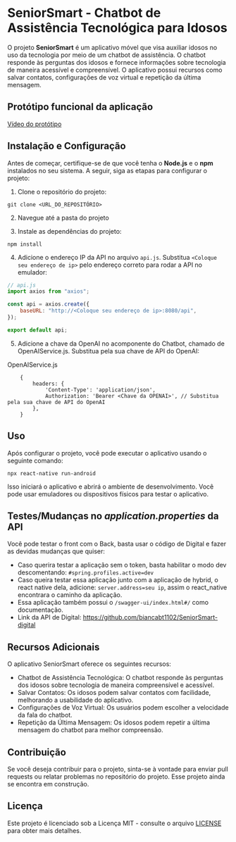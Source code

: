 # SeniorSmart - Chatbot de Assistência Tecnológica para Idosos

O projeto **SeniorSmart** é um aplicativo móvel que visa auxiliar idosos no uso da tecnologia por meio de um chatbot de assistência. O chatbot responde às perguntas dos idosos e fornece informações sobre tecnologia de maneira acessível e compreensível. O aplicativo possui recursos como salvar contatos, configurações de voz virtual e repetição da última mensagem.

## Protótipo funcional da aplicação

[Vídeo do protótipo](https://youtu.be/bTIsSFbi-U0?si=eqHhmgIvr0h-f9YA)

## Instalação e Configuração

Antes de começar, certifique-se de que você tenha o **Node.js** e o **npm** instalados no seu sistema. A seguir, siga as etapas para configurar o projeto:

1. Clone o repositório do projeto:

`git clone <URL_DO_REPOSITÓRIO>`

2. Navegue até a pasta do projeto

3. Instale as dependências do projeto:

`npm install`

4. Adicione o endereço IP da API no arquivo `api.js`. Substitua `<Coloque seu endereço de ip>` pelo endereço correto para rodar a API no emulador:

```javascript
// api.js
import axios from "axios";

const api = axios.create({
    baseURL: "http://<Coloque seu endereço de ip>:8080/api",
});

export default api;
```

5. Adicione a chave da OpenAI no acomponente do Chatbot, chamado de OpenAIService.js. Substitua <Chave da OPENAI> pela sua chave de API do OpenAI:

OpenAIService.js
```
    {
        headers: {
            'Content-Type': 'application/json',
            Authorization: 'Bearer <Chave da OPENAI>', // Substitua pela sua chave de API do OpenAI
        },
    }
```

## Uso

Após configurar o projeto, você pode executar o aplicativo usando o seguinte comando:

`npx react-native run-android`

Isso iniciará o aplicativo e abrirá o ambiente de desenvolvimento. Você pode usar emuladores ou dispositivos físicos para testar o aplicativo.


## Testes/Mudanças no *application.properties* da API

Você pode testar o front com o Back, basta usar o código de Digital e fazer as devidas mudanças que quiser:
- Caso querira testar a aplicação sem o token, basta habilitar o modo dev descomentando: ```#spring.profiles.active=dev```
- Caso queira testar essa aplicação junto com a aplicação de hybrid, o react native dela, adicione: ```server.address=seu ip```, assim o react_native encontrara o caminho da aplicação.
- Essa aplicação também possui o ```/swagger-ui/index.html#/``` como documentação.
- Link da API de Digital: https://github.com/biancabt1102/SeniorSmart-digital

## Recursos Adicionais

O aplicativo SeniorSmart oferece os seguintes recursos:

- Chatbot de Assistência Tecnológica: O chatbot responde às perguntas dos idosos sobre tecnologia de maneira compreensível e acessível.
- Salvar Contatos: Os idosos podem salvar contatos com facilidade, melhorando a usabilidade do aplicativo.
- Configurações de Voz Virtual: Os usuários podem escolher a velocidade da fala do chatbot.
- Repetição da Última Mensagem: Os idosos podem repetir a última mensagem do chatbot para melhor compreensão.

## Contribuição

Se você deseja contribuir para o projeto, sinta-se à vontade para enviar pull requests ou relatar problemas no repositório do projeto. Esse projeto ainda se encontra em construção.

## Licença

Este projeto é licenciado sob a Licença MIT - consulte o arquivo [LICENSE](./LICENSE) para obter mais detalhes.

